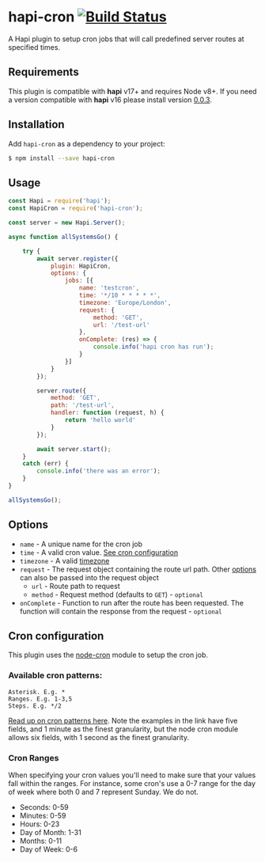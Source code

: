 # hapi-cron [![Build Status](https://travis-ci.org/antonsamper/hapi-cron.svg?branch=master)](https://travis-ci.org/antonsamper/hapi-cron)
A Hapi plugin to setup cron jobs that will call predefined server routes at specified times.


## Requirements
This plugin is compatible with **hapi** v17+ and requires Node v8+.
If you need a version compatible with **hapi** v16 please install version [0.0.3](https://github.com/antonsamper/hapi-cron/releases/tag/v0.0.3).


## Installation
Add `hapi-cron` as a dependency to your project:

```bash
$ npm install --save hapi-cron
```


## Usage
```javascript
const Hapi = require('hapi');
const HapiCron = require('hapi-cron');

const server = new Hapi.Server();

async function allSystemsGo() {

    try {
        await server.register({
            plugin: HapiCron,
            options: {
                jobs: [{
                    name: 'testcron',
                    time: '*/10 * * * * *',
                    timezone: 'Europe/London',
                    request: {
                        method: 'GET',
                        url: '/test-url'
                    },
                    onComplete: (res) => {
                        console.info('hapi cron has run');
                    }
                }]
            }
        });

        server.route({
            method: 'GET',
            path: '/test-url',
            handler: function (request, h) {
                return 'hello world'
            }
        });

        await server.start();
    }
    catch (err) {
        console.info('there was an error');
    }
}

allSystemsGo();
```

## Options
* `name` - A unique name for the cron job
* `time` - A valid cron value. [See cron configuration](#cron-configuration)
* `timezone` - A valid [timezone](https://momentjs.com/timezone/)
* `request` - The request object containing the route url path. Other [options](https://hapijs.com/api#serverinjectoptions-callback) can also be passed into the request object 
    * `url` - Route path to request
    * `method` - Request method (defaults to `GET`) - `optional`
* `onComplete` - Function to run after the route has been requested. The function will contain the response from the request - `optional`


## Cron configuration
This plugin uses the [node-cron](https://github.com/kelektiv/node-cron) module to setup the cron job. 


### Available cron patterns:
```
Asterisk. E.g. *
Ranges. E.g. 1-3,5
Steps. E.g. */2
```
    

[Read up on cron patterns here](http://crontab.org). Note the examples in the link have five fields, and 1 minute as the finest granularity, but the node cron module allows six fields, with 1 second as the finest granularity.

### Cron Ranges
When specifying your cron values you'll need to make sure that your values fall within the ranges. For instance, some cron's use a 0-7 range for the day of week where both 0 and 7 represent Sunday. We do not.

 * Seconds: 0-59
 * Minutes: 0-59
 * Hours: 0-23
 * Day of Month: 1-31
 * Months: 0-11
 * Day of Week: 0-6
